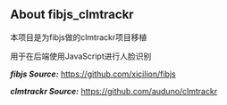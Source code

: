## About fibjs_clmtrackr

本项目是为fibjs做的clmtrackr项目移植

用于在后端使用JavaScript进行人脸识别

***fibjs Source:*** https://github.com/xicilion/fibjs

***clmtrackr Source:*** https://github.com/auduno/clmtrackr